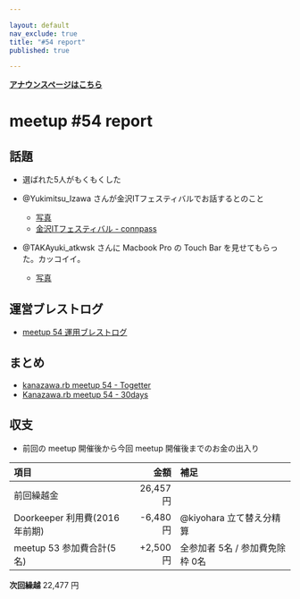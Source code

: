```yaml
---

layout: default
nav_exclude: true
title: "#54 report"
published: true

---
```


<div style="text-align: left;"><a href="./"><strong>アナウンスページはこちら</strong></a></div>

# meetup #54 report

## 話題

* 選ばれた5人がもくもくした

* @Yukimitsu\_Izawa さんが金沢ITフェスティバルでお話するとのこと
  + [写真](https://www.instagram.com/p/BQpDqnRldHu/)
  + [金沢ITフェスティバル \- connpass](https://connpass.com/event/48727/)

* @TAKAyuki\_atkwsk さんに Macbook Pro の Touch Bar を見せてもらった。カッコイイ。
  + [写真](https://www.instagram.com/p/BQo7krbl22V/)

## 運営ブレストログ

* [meetup 54 運用ブレストログ](https://github.com/kanazawarb/meetup/wiki/meetup-54-%E9%81%8B%E7%94%A8%E3%83%96%E3%83%AC%E3%82%B9%E3%83%88%E3%83%AD%E3%82%B0)

## まとめ

* [kanazawa.rb meetup 54 - Togetter](https://togetter.com/li/1082665)
* [Kanazawa.rb meetup 54 - 30days](http://30d.jp/kzrb/44)

## 収支

* 前回の meetup 開催後から今回 meetup 開催後までのお金の出入り

|項目                           |金額         |補足                                               |
|:------------------------------|------------:|:--------------------------------------------------|
| 前回繰越金                    |    26,457円 |                                                   |
| Doorkeeper 利用費(2016年前期) |    -6,480円 | @kiyohara 立て替え分精算                          |
| meetup 53 参加費合計(5名)     |    +2,500円 | 全参加者 5名 / 参加費免除枠 0名                   |

**次回繰越**  22,477 円

